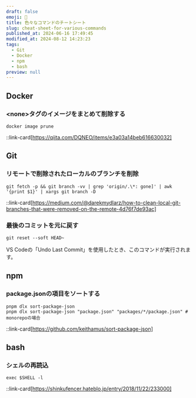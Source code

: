 ```yaml
---
draft: false
emoji: 👑
title: 色々なコマンドのチートシート
slug: cheat-sheet-for-various-commands
published_at: 2024-06-16 17:49:45
modified_at: 2024-08-12 14:23:23
tags:
  - Git
  - Docker
  - npm
  - bash
preview: null
---
```


## Docker

### &lt;none&gt;タグのイメージをまとめて削除する

```bash:Terminal
docker image prune
```

::link-card[https://qiita.com/DQNEO/items/e3a03a14beb616630032]

## Git

### リモートで削除されたローカルのブランチを削除

```bash:Terminal
git fetch -p && git branch -vv | grep 'origin/.\*: gone]' | awk '{print $1}' | xargs git branch -D
```

::link-card[https://medium.com/@darekmydlarz/how-to-clean-local-git-branches-that-were-removed-on-the-remote-4d76f7de93ac]

### 最後のコミットを元に戻す

```bash:Terminal
git reset --soft HEAD~
```

VS Codeの「Undo Last Commit」を使用したとき、このコマンドが実行されます。

## npm

### package.jsonの項目をソートする

```sh:Terminal
pnpm dlx sort-package-json
pnpm dlx sort-package-json "package.json" "packages/*/package.json" # monorepoの場合
```

::link-card[https://github.com/keithamus/sort-package-json]

## bash

### シェルの再読込

```sh:Terminal
exec $SHELL -l
```

::link-card[https://shinkufencer.hateblo.jp/entry/2018/11/22/233000]
